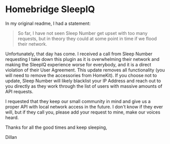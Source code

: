 # Homebridge SleepIQ

In my original readme, I had a statement: 

> So far, I have not seen Sleep Number get upset with too many requests, but in theory they could at some point in time if we flood their network.

Unfortunately, that day has come. I received a call from Sleep Number requesting I take down this plugin as it is overwhelming their network and making the SleepIQ experience worse for everybody, and it is a direct violation of their User Agreement. This update removes all functionality (you will need to remove the accessories from HomeKit). If you choose not to update, Sleep Number will likely blacklist your IP Address and reach out to you directly as they work through the list of users with massive amounts of API requests. 

I requested that they keep our small community in mind and give us a proper API with local network access in the future. I don't know if they ever will, but if they call you, please add your request to mine, make our voices heard. 

Thanks for all the good times and keep sleeping,

Dillan